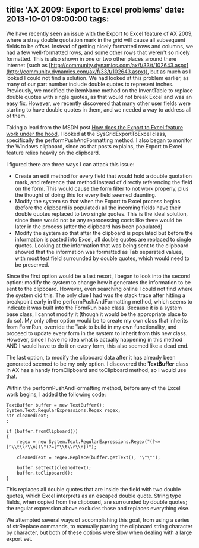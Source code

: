 title: 'AX 2009: Export to Excel problems'
date: 2013-10-01 09:00:00
tags:
---
We have recently seen an issue with the Export to Excel feature of AX 2009, where a stray double quotation mark in the grid will cause all subsequent fields to be offset. Instead of getting nicely formatted rows and columns, we had a few well-formatted rows, and some other rows that weren't so nicely formatted. This is also shown in one or two other places around there internet (such as [http://community.dynamics.com/ax/f/33/t/102643.aspx](http://community.dynamics.com/ax/f/33/t/102643.aspx)), but as much as I looked I could not find a solution. We had looked at this problem earlier, as many of our part number include double quotes to represent inches. Previously, we modified the itemName method on the InventTable to replace double quotes with single quotes, as that would not break Excel and was an easy fix. However, we recently discovered that many other user fields were starting to have double quotes in them, and we needed a way to address all of them.

Taking a lead from the MSDN post [How does the Export to Excel feature work under the hood](http://blogs.msdn.com/b/emeadaxsupport/archive/2009/09/07/how-does-the-export-to-excel-feature-work-under-the-hood.aspx), I looked at the SysGridExportToExcel class, specifically the performPushAndFormatting method. I also began to monitor the Windows clipboard, since as that posts explains, the Export to Excel feature relies heavily on the clipboard.

I figured there are three ways I can attack this issue:

- Create an edit method for every field that would hold a double quotation mark, and reference that method instead of directly referencing the field on the form. This would cause the form filter to not work properly, plus the thought of doing this for every field seemed daunting.
- Modify the system so that when the Export to Excel process begins (before the clipboard is populated) all the incoming fields have their double quotes replaced to two single quotes. This is the ideal solution, since there would not be any reprocessing costs like there would be later in the process (after the clipboard has been populated)
- Modify the system so that after the clipboard is populated but before the information is pasted into Excel, all double quotes are replaced to single quotes. Looking at the information that was being sent to the clipboard showed that the information was formatted as Tab separated values, with most test field surrounded by double quotes, which would need to be preserved.


Since the first option would be a last resort, I began to look into the second option: modify the system to change how it generates the information to be sent to the clipboard. However, even searching online I could not find where the system did this. The only clue I had was the stack trace after hitting a breakpoint early in the performPushAndFormatting method, which seems to indicate it was built into the FormRun base class. Because it is a system base class, I cannot modify it (though it would be the appropriate place to do so). My only other option would be to create my own class that inherits from FormRun, override the Task to build in my own functionality, and proceed to update every form in the system to inherit from this new class. However, since I have no idea what is actually happening in this method AND I would have to do it on every form, this also seemed like a dead end. 

The last option, to modify the clipboard data after it has already been generated seemed to be my only option. I discovered the **TextBuffer** class in AX has a handy fromClipboard and toClipboard method, so I would use that. 

Within the performPushAndFormatting method, before any of the Excel work begins, I added the following code:

```CSharp SysGridExportToExcel.performPushAndFormatting
TextBuffer buffer = new TextBuffer();
System.Text.RegularExpressions.Regex regex;
str cleanedText;
;

if (buffer.fromClipboard())
{
    regex = new System.Text.RegularExpressions.Regex("(?<=[^\\t\\r\\n])\"(?=[^\\t\\r\\n])");

    cleanedText = regex.Replace(buffer.getText(), "\"\"");

    buffer.setText(cleanedText);
    buffer.toClipboard();
}
```

This replaces all double quotes that are inside the field with two double quotes, which Excel interprets as an escaped double quote. String type fields, when copied from the clipboard, are surrounded by double quotes; the regular expression above excludes those and replaces everything else.

We attempted several ways of accomplishing this goal, from using a series of strReplace commands, to manually parsing the clipboard string character by character, but both of these options were slow when dealing with a large export set.